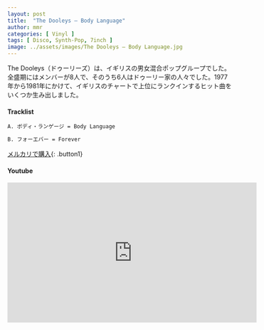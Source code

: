 ```yaml
---
layout: post
title:  "The Dooleys – Body Language"
author: mmr
categories: [ Vinyl ]
tags: [ Disco, Synth-Pop, 7inch ]
image: ../assets/images/The Dooleys – Body Language.jpg
---
```


The Dooleys（ドゥーリーズ）は、イギリスの男女混合ポップグループでした。全盛期にはメンバーが8人で、そのうち6人はドゥーリー家の人々でした。1977年から1981年にかけて、イギリスのチャートで上位にランクインするヒット曲をいくつか生み出しました。

#### Tracklist
```md
A. ボディ・ランゲージ = Body Language

B. フォーエバー = Forever
```

[メルカリで購入](https://jp.mercari.com/item/m84917533040?afid=6142608987){: .button1}

#### Youtube
<iframe width="560" height="315" src="https://www.youtube.com/embed/l8e0dxbYvSk?si=mPP5reWW5Tun78nM" title="YouTube video player" frameborder="0" allow="accelerometer; autoplay; clipboard-write; encrypted-media; gyroscope; picture-in-picture; web-share" referrerpolicy="strict-origin-when-cross-origin" allowfullscreen></iframe>
